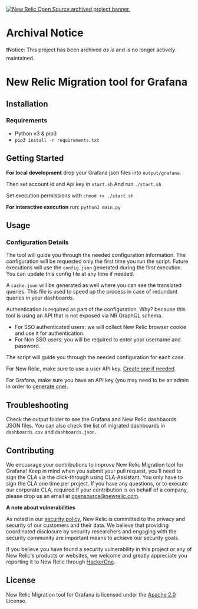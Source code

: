 <a href="https://opensource.newrelic.com/oss-category/#archived"><picture><source media="(prefers-color-scheme: dark)" srcset="https://github.com/newrelic/opensource-website/raw/main/src/images/categories/dark/Archived.png"><source media="(prefers-color-scheme: light)" srcset="https://github.com/newrelic/opensource-website/raw/main/src/images/categories/Archived.png"><img alt="New Relic Open Source archived project banner." src="https://github.com/newrelic/opensource-website/raw/main/src/images/categories/Archived.png"></picture></a>

# Archival Notice

❗Notice: This project has been archived _as is_ and is no longer actively maintained.

# New Relic Migration tool for Grafana

## Installation

### Requirements

- Python v3 & pip3
- `pip3 install -r requirements.txt`

## Getting Started

**For local development** drop your Grafana json files into `output/grafana`.

Then set account id and Api key in `start.sh`
And run `./start.sh`

Set execution permissions with `chmod +x ./start.sh`

**For interactive execution** run:
`python3 main.py`


## Usage

### Configuration Details
The tool will guide you through the needed configuration information.
The configuration will be requested only the first time you run the script. Future executions will use the `config.json` generated during the first execution. You can update this config file at any time if needed.

A `cache.json` will be generated as well where you can see the translated queries. This file is used to speed up the process in case of redundant queries in your dashboards.

Authentication is required as part of the configuration. Why?  because this tool is using an API that is not exposed via NR GraphQL schema.
- For SSO authenticated users: we will collect New Relic browser cookie and use it for authentication.
- For Non SSO users: you will be required to enter your username and password.

The script will guide you through the needed configuration for each case.

For New Relic, make sure to use a user API key. [Create one if needed](https://docs.newrelic.com/docs/apis/get-started/intro-apis/new-relic-api-keys/#user-key-create).

For Grafana, make sure you have an API key (you may need to be an admin in order to [generate one](https://grafana.com/docs/grafana-cloud/cloud-portal/create-api-key/)).

## Troubleshooting

Check the output folder to see the Grafana and New Relic dashbaords JSON files.
You can also check the list of migrated dashboards in `dashboards.csv` and `dashboards.json`.

## Contributing
We encourage your contributions to improve New Relic Migration tool for Grafana! Keep in mind when you submit your pull request, you'll need to sign the CLA via the click-through using CLA-Assistant. You only have to sign the CLA one time per project.
If you have any questions, or to execute our corporate CLA, required if your contribution is on behalf of a company,  please drop us an email at opensource@newrelic.com.

**A note about vulnerabilities**

As noted in our [security policy](../../security/policy), New Relic is committed to the privacy and security of our customers and their data. We believe that providing coordinated disclosure by security researchers and engaging with the security community are important means to achieve our security goals.

If you believe you have found a security vulnerability in this project or any of New Relic's products or websites, we welcome and greatly appreciate you reporting it to New Relic through [HackerOne](https://hackerone.com/newrelic).

## License
New Relic Migration tool for Grafana is licensed under the [Apache 2.0](http://apache.org/licenses/LICENSE-2.0.txt) License.
